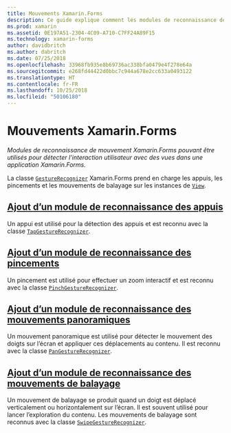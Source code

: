 ```yaml
---
title: Mouvements Xamarin.Forms
description: Ce guide explique comment les modules de reconnaissance de mouvement Xamarin.Forms peuvent être utilisés pour détecter l’interaction utilisateur avec des vues dans une application Xamarin.Forms.
ms.prod: xamarin
ms.assetid: 0E197A51-2304-4C09-A710-C7FF24A89F15
ms.technology: xamarin-forms
author: davidbritch
ms.author: dabritch
ms.date: 07/25/2018
ms.openlocfilehash: 33968fb935e8b69736ac338bfa0479e4f278e64a
ms.sourcegitcommit: e268fd44422d0bbc7c944a678e2cc633a0493122
ms.translationtype: HT
ms.contentlocale: fr-FR
ms.lasthandoff: 10/25/2018
ms.locfileid: "50106180"
---
```

# <a name="xamarinforms-gestures"></a>Mouvements Xamarin.Forms

_Modules de reconnaissance de mouvement Xamarin.Forms pouvant être utilisés pour détecter l’interaction utilisateur avec des vues dans une application Xamarin.Forms._

La classe [`GestureRecognizer`](xref:Xamarin.Forms.GestureRecognizer) Xamarin.Forms prend en charge les appuis, les pincements et les mouvements de balayage sur les instances de [`View`](xref:Xamarin.Forms.View).

## <a name="adding-a-tap-gesture-recognizertapmd"></a>[Ajout d’un module de reconnaissance des appuis](tap.md)

Un appui est utilisé pour la détection des appuis et est reconnu avec la classe [`TapGestureRecognizer`](xref:Xamarin.Forms.TapGestureRecognizer).

## <a name="adding-a-pinch-gesture-recognizerpinchmd"></a>[Ajout d’un module de reconnaissance des pincements](pinch.md)

Un pincement est utilisé pour effectuer un zoom interactif et est reconnu avec la classe [`PinchGestureRecognizer`](xref:Xamarin.Forms.PinchGestureRecognizer).

## <a name="adding-a-pan-gesture-recognizerpanmd"></a>[Ajout d’un module de reconnaissance des mouvements panoramiques](pan.md)

Un mouvement panoramique est utilisé pour détecter le mouvement des doigts sur l’écran et appliquer ces déplacements au contenu. Il est reconnu avec la classe [`PanGestureRecognizer`](xref:Xamarin.Forms.PanGestureRecognizer).

## <a name="adding-a-swipe-gesture-recognizerswipemd"></a>[Ajout d’un module de reconnaissance des mouvements de balayage](swipe.md)

Un mouvement de balayage se produit quand un doigt est déplacé verticalement ou horizontalement sur l’écran. Il est souvent utilisé pour lancer l’exploration du contenu. Les mouvements de balayage sont reconnus avec la classe [`SwipeGestureRecognizer`](xref:Xamarin.Forms.SwipeGestureRecognizer).
